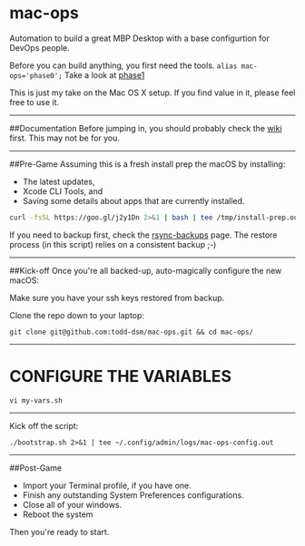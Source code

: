 mac-ops
=====

Automation to build a great MBP Desktop with a base configurtion for DevOps people.

Before you can build anything, you first need the tools. `alias mac-ops='phase0';` Take a look at [phase1]

This is just my take on the Mac OS X setup. If you find value in it, please feel free to use it.

***

##Documentation
Before jumping in, you should probably check the [wiki] first. This may not be for you.

***

##Pre-Game
Assuming this is a fresh install prep the macOS by installing:

* The latest updates,
* Xcode CLI Tools, and
* Saving some details about apps that are currently installed.

```bash
curl -fsSL https://goo.gl/j2y1Dn 2>&1 | bash | tee /tmp/install-prep.out
```

If you need to backup first, check the [rsync-backups] page. The restore process (in this script) relies on a consistent backup ;-)

***

##Kick-off
Once you're all backed-up, auto-magically configure the new macOS:

Make sure you have your ssh keys restored from backup.

Clone the repo down to your laptop:

`git clone git@github.com:todd-dsm/mac-ops.git && cd mac-ops/`

***

# CONFIGURE THE VARIABLES

`vi my-vars.sh`

***

Kick off the script:

`./bootstrap.sh 2>&1 | tee ~/.config/admin/logs/mac-ops-config.out`


***

##Post-Game

 * Import your Terminal profile, if you have one.
 * Finish any outstanding System Preferences configurations.
 * Close all of your windows.
 * Reboot the system

Then you're ready to start.

[phase1]:https://github.com/todd-dsm/process-ph1
[wiki]:https://github.com/todd-dsm/mac-ops/wiki
[rsync-backups]:https://github.com/todd-dsm/rsync-backups
